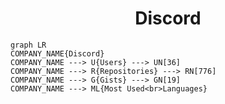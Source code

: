 <h1 align="center">Discord</h1>

```mermaid
graph LR
COMPANY_NAME{Discord}
COMPANY_NAME ---> U{Users} ---> UN[36]
COMPANY_NAME ---> R{Repositories} ---> RN[776]
COMPANY_NAME ---> G{Gists} ---> GN[19]
COMPANY_NAME ---> ML{Most Used<br>Languages}
```
